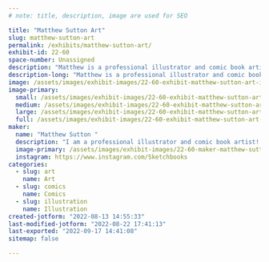 ```yaml
---
# note: title, description, image are used for SEO

title: "Matthew Sutton Art"
slug: matthew-sutton-art
permalink: /exhibits/matthew-sutton-art/
exhibit-id: 22-60
space-number: Unassigned
description: "Matthew is a professional illustrator and comic book artist!"
description-long: "Matthew is a professional illustrator and comic book artist! He has created licensed artwork for properties such as: Star Wars, Mandalorian, Spiderman Homecoming, Stranger Things, DC Bombshells, Adventure Time and many many more!"
image: /assets/images/exhibit-images/22-60-exhibit-matthew-sutton-art-img-93841-large.jpg
image-primary: 
  small: /assets/images/exhibit-images/22-60-exhibit-matthew-sutton-art-img-93841-small.jpg
  medium: /assets/images/exhibit-images/22-60-exhibit-matthew-sutton-art-img-93841-medium.jpg
  large: /assets/images/exhibit-images/22-60-exhibit-matthew-sutton-art-img-93841-large.jpg
  full: /assets/images/exhibit-images/22-60-exhibit-matthew-sutton-art-img-93841-full.jpg
maker: 
  name: "Matthew Sutton "
  description: "I am a professional illustrator and comic book artist! I draw traditionally using pencil, ink, brush, marker and watercolor. I sell originals and prints of my work as well. "
  image-primary: /assets/images/exhibit-images/22-60-maker-matthew-sutton-art-img-20211210-103822-465-medium.jpg
  instagram: https://www.instagram.com/Sketchbooks
categories: 
  - slug: art
    name: Art
  - slug: comics
    name: Comics
  - slug: illustration
    name: Illustration
created-jotform: "2022-08-13 14:55:33"
last-modified-jotform: "2022-08-22 17:41:13"
last-exported: "2022-09-17 14:41:08"
sitemap: false

---
```


